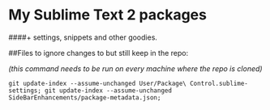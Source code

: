 # My Sublime Text 2 packages

####+ settings, snippets and other goodies.

##Files to ignore changes to but still keep in the repo:

*(this command needs to be run on every machine where the repo is cloned)*

`git update-index --assume-unchanged User/Package\ Control.sublime-settings; git update-index --assume-unchanged SideBarEnhancements/package-metadata.json;`